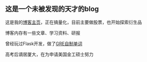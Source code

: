 ## 这是一个未被发现的天才的blog

这是我的[博客主页](https://zzzzdf.page/pages)，正在搞量化，目前主要做股票，也开始探索衍生品

博客内存有一些文章、学习资料、研报

曾经玩过Flask开发，做了[GRE自制单词](http://111.230.46.76/)

高考后谪居厦大，在为申请美国金工硕士努力

